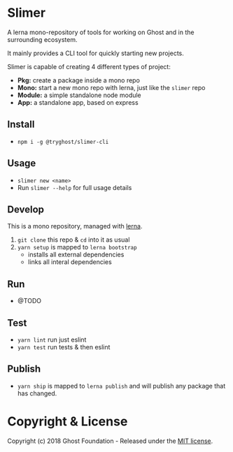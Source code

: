 # Slimer

A lerna mono-repository of tools for working on Ghost and in the surrounding ecosystem.

It mainly provides a CLI tool for quickly starting new projects. 

Slimer is capable of creating 4 different types of project:
- **Pkg:**    create a package inside a mono repo
- **Mono:**   start a new mono repo with lerna, just like the `slimer` repo
- **Module:** a simple standalone node module
- **App:**    a standalone app, based on express

## Install

- `npm i -g @tryghost/slimer-cli`

## Usage

- `slimer new <name>`
- Run `slimer --help` for full usage details

## Develop

This is a mono repository, managed with [lerna](https://lernajs.io/). 

1. `git clone` this repo & `cd` into it as usual
2. `yarn setup` is mapped to `lerna bootstrap`
   - installs all external dependencies 
   - links all interal dependencies

## Run

- @TODO

## Test
- `yarn lint` run just eslint
- `yarn test` run tests & then eslint

## Publish

- `yarn ship` is mapped to `lerna publish` and will publish any package that has changed.

# Copyright & License

Copyright (c) 2018 Ghost Foundation - Released under the [MIT license](LICENSE).
